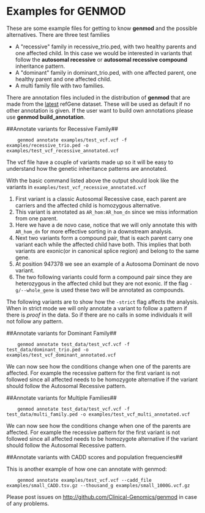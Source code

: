 # Examples for GENMOD #

These are some example files for getting to know **genmod** and the possible alternatives.
There are three test families

- A "recessive" family in recessive_trio.ped, with two healthy parents and one affected child. In this case we would be interested in variants that follow the **autosomal recessive** or **autosomal recessive compound** inheritance pattern.
- A "dominant" family in dominant_trio.ped, with one affected parent, one healthy parent and one affected child.
- A multi family file with two families.

There are annotation files included in the distribution of **genmod** that are made from the [latest](ftp://hgdownload.cse.ucsc.edu/goldenPath/hg19/database/refGene.txt.gz) refGene dataset. These will be used as default if no other annotation is given.
If the user want to build own annotations please use **genmod build_annotation**.

##Annotate variants for Recessive Family##

```
	genmod annotate examples/test_vcf.vcf -f examples/recessive_trio.ped -o examples/test_vcf_recessive_annotated.vcf
```
The vcf file have a couple of variants made up so it will be easy to understand how the genetic inheritance patterns are annotated.

With the basic command listed above the output should look like the variants in ```examples/test_vcf_recessive_annotated.vcf```

1. First variant is a classic Autosomal Recessive case, each parent are carriers and the affected child is homozygous alternative.
2. This variant is annotated as ``AR_hom:AR_hom_dn`` since we miss information from one parent.
3. Here we have a de novo case, notice that we will only annotate this with ``AR_hom_dn`` for more effective sorting in a downstream analysis.
4. Next two variants form a compound pair, that is each parent carry one variant each while the affected child have both. This implies that both variants are exonic(or in canonical splice region) and belong to the same gene.
5. At position 947378 we see an example of a Autosoma Dominant de novo variant.
6. The two following variants could form a compound pair since they are heterozygous in the affected child but they are not exonic. If the flag ``-g/--whole_gene`` is used these two will be annotated as compounds.

The following variants are to show how the ``-strict`` flag affects the analysis. When in strict mode we will only annotate a variant to follow a pattern if there is *proof* in the data. So if there are no calls in some individuals it will not follow any pattern. 


##Annotate variants for Dominant Family##
```
	genmod annotate test_data/test_vcf.vcf -f test_data/dominant_trio.ped -o examples/test_vcf_dominant_annotated.vcf
```
We can now see how the conditions change when one of the parents are affected. For example the recessive pattern for the first variant is not followed since all affected needs to be homozygote alternative if the variant should follow the Autosomal Recessive pattern.


##Annotate variants for Multiple Families##
```
	genmod annotate test_data/test_vcf.vcf -f test_data/multi_family.ped -o examples/test_vcf_multi_annotated.vcf
```
We can now see how the conditions change when one of the parents are affected. For example the recessive pattern for the first variant is not followed since all affected needs to be homozygote alternative if the variant should follow the Autosomal Recessive pattern.


##Annotate variants with CADD scores and population frequencies##

This is another example of how one can annotate with genmod:
```
	genmod annotate examples/test_vcf.vcf --cadd_file examples/small_CADD.tsv.gz --thousand_g examples/small_1000G.vcf.gz
```

Please post issues on http://github.com/Clinical-Genomics/genmod in case of any problems.